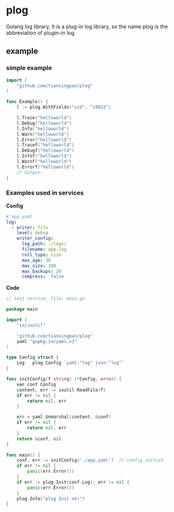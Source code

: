 # plog
Golang log library, It is a plug-in log library, so the name plog is the abbreviation of plugin-in log.


## example
### simple example
```go
import (
	"github.com/tianxingpan/plog"
)

func Example() {
	l := plog.WithFields("uid", "10012")

	l.Trace("helloworld")
	l.Debug("helloworld")
	l.Info("helloworld")
	l.Warn("helloworld")
	l.Error("helloworld")
	l.Tracef("helloworld")
	l.Debugf("helloworld")
	l.Infof("helloworld")
	l.Warnf("helloworld")
	l.Errorf("helloworld")
	// Output:
}
```

### Examples used in services
**Config**
```yaml
# app.yaml
log:
  - writer: file       
    level: debug       
    writer_config:     
      log_path: ./logs/
      filename: app.log
      roll_type: size  
      max_age: 30      
      max_size: 100    
      max_backups: 20  
      compress:  false 
```
**Code**
```go
// test service, file: main.go

package main

import (
    "io/ioutil"

    "github.com/tianxingpan/plog"
    yaml "gopkg.in/yaml.v3"
)

type Config struct {
	Log   plog.Config `yaml:"log" json:"log"`
}

func initConfig(f string) (*Config, error) {
	var conf Config
	content, err := ioutil.ReadFile(f)
	if err != nil {
		return nil, err
	}

	err = yaml.Unmarshal(content, &conf)
	if err != nil {
		return nil, err
	}
	return &conf, nil
}

func main() {
    conf, err := initConfig('./app.yaml')  // config initial
	if err != nil {
		panic(err.Error())
	}
	if err := plog.Init(conf.Log); err != nil {
		panic(err.Error())
	}
    plog.Info("plog Init ok!")
}
```